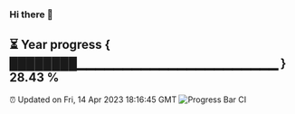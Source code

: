 ### Hi there 👋
⏳ Year progress { ████████▁▁▁▁▁▁▁▁▁▁▁▁▁▁▁▁▁▁▁▁▁▁ } 28.43 %
---
⏰ Updated on Fri, 14 Apr 2023 18:16:45 GMT
![Progress Bar CI](https://github.com/liununu/liununu/workflows/Progress%20Bar%20CI/badge.svg)

